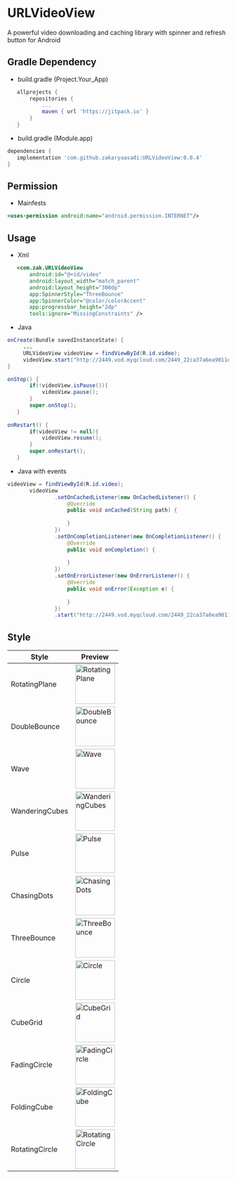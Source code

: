 # URLVideoView

A powerful video downloading and caching library with spinner and refresh button for Android



## Gradle Dependency

- build.gradle (Project.Your_App)
 ``` gradle
	allprojects {
		repositories {
			...
			maven { url 'https://jitpack.io' }
		}
	}
 ```
 - build.gradle (Module.app)
 ``` gradle
dependencies {
    implementation 'com.github.zakaryaasadi:URLVideoView:0.0.4'
 }
 ```
## Permission
- Mainfests

 ```xml
<uses-permission android:name="android.permission.INTERNET"/>       
```

## Usage
- Xml

 ```xml
    <com.zak.URLVideoView
        android:id="@+id/video"
        android:layout_width="match_parent"
        android:layout_height="300dp"
        app:SpinnerStyle="ThreeBounce"
        app:SpinnerColor="@color/colorAccent"
        app:progressbar_height="2dp"
        tools:ignore="MissingConstraints" />    
```
 
- Java

 ```java
onCreate(Bundle savedInstanceState) {
      ...
      URLVideoView videoView = findViewById(R.id.video);
      videoView.start("http://2449.vod.myqcloud.com/2449_22ca37a6ea9011e5acaaf51d105342e3.f20.mp4");
}

onStop() {
        if(!videoView.isPause()){
            videoView.pause();
        }
        super.onStop();
    }
    
onRestart() {
        if(videoView != null){
            videoView.resume();
        }
        super.onRestart();
    }
```


- Java with events

 ```java
videoView = findViewById(R.id.video);
        videoView
                .setOnCachedListener(new OnCachedListener() {
                    @Override
                    public void onCached(String path) {
                        
                    }
                })
                .setOnCompletionListener(new OnCompletionListener() {
                    @Override
                    public void onCompletion() {
                        
                    }
                })
                .setOnErrorListener(new OnErrorListener() {
                    @Override
                    public void onError(Exception e) {
                        
                    }
                })
                .start("http://2449.vod.myqcloud.com/2449_22ca37a6ea9011e5acaaf51d105342e3.f20.mp4");
```


## Style

Style | Preview
------------     |   -------------
RotatingPlane    | <img src='https://raw.githubusercontent.com/ybq/AndroidSpinKit/master/art/RotatingPlane.gif' alt='RotatingPlane' width="90px" height="90px"/>
DoubleBounce     | <img src='https://raw.githubusercontent.com/ybq/AndroidSpinKit/master/art/DoubleBounce.gif' alt='DoubleBounce' width="90px" height="90px"/>
Wave             | <img src='https://raw.githubusercontent.com/ybq/AndroidSpinKit/master/art/Wave.gif' alt='Wave' width="90px" height="90px"/>
WanderingCubes   | <img src='https://raw.githubusercontent.com/ybq/AndroidSpinKit/master/art/WanderingCubes.gif' alt='WanderingCubes' width="90px" height="90px"/>
Pulse            | <img src='https://raw.githubusercontent.com/ybq/AndroidSpinKit/master/art/Pulse.gif' alt='Pulse' width="90px" height="90px"/>
ChasingDots      | <img src='https://raw.githubusercontent.com/ybq/AndroidSpinKit/master/art/ChasingDots.gif' alt='ChasingDots' width="90px" height="90px"/>
ThreeBounce      | <img src='https://raw.githubusercontent.com/ybq/AndroidSpinKit/master/art/ThreeBounce.gif' alt='ThreeBounce' width="90px" height="90px"/>
Circle           | <img src='https://raw.githubusercontent.com/ybq/AndroidSpinKit/master/art/Circle.gif' alt='Circle' width="90px" height="90px"/>
CubeGrid         | <img src='https://raw.githubusercontent.com/ybq/AndroidSpinKit/master/art/CubeGrid.gif' alt='CubeGrid' width="90px" height="90px"/>
FadingCircle     | <img src='https://raw.githubusercontent.com/ybq/AndroidSpinKit/master/art/FadingCircle.gif' alt='FadingCircle' width="90px" height="90px"/>
FoldingCube      | <img src='https://raw.githubusercontent.com/ybq/AndroidSpinKit/master/art/FoldingCube.gif' alt='FoldingCube' width="90px" height="90px"/>
RotatingCircle   | <img src='https://raw.githubusercontent.com/ybq/AndroidSpinKit/master/art/RotatingCircle.gif' alt='RotatingCircle' width="90px" height="90px"/>
